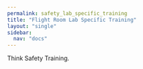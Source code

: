 ```yaml
---
permalink: safety_lab_specific_training
title: "Flight Room Lab Specific Training"
layout: "single"
sidebar:
  nav: "docs"
---
```


Think Safety Training. 